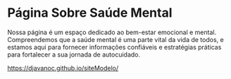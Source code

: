 # Página Sobre Saúde Mental 
Nossa página é um espaço dedicado ao bem-estar emocional e mental. Compreendemos que a saúde mental é uma parte vital da vida de todos, e estamos aqui para fornecer informações confiáveis e estratégias práticas para fortalecer a sua jornada de autocuidado.

https://djavanoc.github.io/siteModelo/
